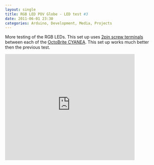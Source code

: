 ```yaml
---
layout: single
title: RGB LED POV Globe - LED test #3
date: 2011-06-01 23:30
categories: Arduino, Development, Media, Projects
---
```

More testing of the RGB LEDs. This set up uses <a href="/public/uploads/2011/05/10pcs-2-Pin-Screw-Terminal-Block-Connector-5mm-Pitch-150x150.jpg">2pin screw terminals</a> between each of the <a href="http://macetech.com/store/index.php?main_page=product_info&products_id=12">OctoBrite CYANEA</a>. This set up works much better then the previous test. 

<iframe width="425" height="349" src="http://www.youtube.com/embed/-Kvd0mfguOw" frameborder="0" allowfullscreen></iframe>
